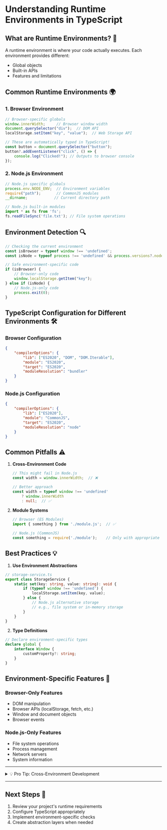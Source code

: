 # Understanding Runtime Environments in TypeScript
<!-- Doc type - Knowledge Pill 💊 -->

## What are Runtime Environments? 🎯

A runtime environment is where your code actually executes. Each environment provides different:
- Global objects
- Built-in APIs
- Features and limitations

## Common Runtime Environments 🌍

### 1. Browser Environment
```typescript
// Browser-specific globals
window.innerWidth;     // Browser window width
document.querySelector("div");  // DOM API
localStorage.setItem("key", "value");  // Web Storage API

// These are automatically typed in TypeScript!
const button = document.querySelector("button");
button?.addEventListener("click", () => {
    console.log("Clicked!"); // Outputs to browser console
});
```

### 2. Node.js Environment
```typescript
// Node.js specific globals
process.env.NODE_ENV;  // Environment variables
require("path");       // CommonJS modules
__dirname;            // Current directory path

// Node.js built-in modules
import * as fs from 'fs';
fs.readFileSync('file.txt'); // File system operations
```

## Environment Detection 🔍

```typescript
// Checking the current environment
const isBrowser = typeof window !== 'undefined';
const isNode = typeof process !== 'undefined' && process.versions?.node;

// Safe environment-specific code
if (isBrowser) {
    // Browser-only code
    window.localStorage.getItem("key");
} else if (isNode) {
    // Node.js-only code
    process.exit(0);
}
```

## TypeScript Configuration for Different Environments 🛠️

### Browser Configuration
```json
{
    "compilerOptions": {
        "lib": ["ES2020", "DOM", "DOM.Iterable"],
        "module": "ES2020",
        "target": "ES2020",
        "moduleResolution": "bundler"
    }
}
```

### Node.js Configuration
```json
{
    "compilerOptions": {
        "lib": ["ES2020"],
        "module": "CommonJS",
        "target": "ES2020",
        "moduleResolution": "node"
    }
}
```

## Common Pitfalls ⚠️

1. **Cross-Environment Code**
   ```typescript
   // This might fail in Node.js
   const width = window.innerWidth;  // ❌

   // Better approach
   const width = typeof window !== 'undefined' 
       ? window.innerWidth 
       : null;  // ✅
   ```

2. **Module Systems**
   ```typescript
   // Browser (ES Modules)
   import { something } from './module.js';  // ✅

   // Node.js (CommonJS)
   const something = require('./module');    // Only with appropriate config
   ```

## Best Practices 💡

1. **Use Environment Abstractions**
```typescript
// storage-service.ts
export class StorageService {
    static set(key: string, value: string): void {
        if (typeof window !== 'undefined') {
            localStorage.setItem(key, value);
        } else {
            // Node.js alternative storage
            // e.g., file system or in-memory storage
        }
    }
}
```

2. **Type Definitions**
```typescript
// Declare environment-specific types
declare global {
    interface Window {
        customProperty?: string;
    }
}
```

## Environment-Specific Features 🔋

### Browser-Only Features
- DOM manipulation
- Browser APIs (localStorage, fetch, etc.)
- Window and document objects
- Browser events

### Node.js-Only Features
- File system operations
- Process management
- Network servers
- System information

---
<details>
<summary>💡 Pro Tip: Cross-Environment Development</summary>

When developing applications that need to run in multiple environments:
1. Use environment detection
2. Create abstraction layers
3. Test in all target environments
4. Use appropriate TypeScript configurations
</details>

---

## Next Steps 🚀
1. Review your project's runtime requirements
2. Configure TypeScript appropriately
3. Implement environment-specific checks
4. Create abstraction layers when needed